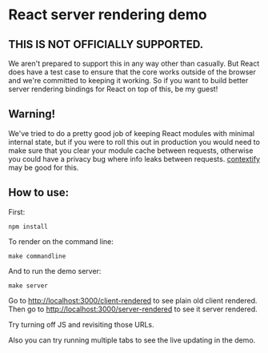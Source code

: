 # React server rendering demo

## THIS IS NOT OFFICIALLY SUPPORTED.

We aren't prepared to support this in any way other than casually. But React
does have a test case to ensure that the core works outside of the browser
and we're committed to keeping it working. So if you want to build better
server rendering bindings for React on top of this, be my guest!

## Warning!

We've tried to do a pretty good job of keeping React modules with minimal
internal state, but if you were to roll this out in production you would
need to make sure that you clear your module cache between requests,
otherwise you could have a privacy bug where info leaks between requests.
[contextify](https://github.com/brianmcd/contextify) may be good for this.

## How to use:

First:

`npm install`

To render on the command line:

`make commandline`

And to run the demo server:

`make server`

Go to [http://localhost:3000/client-rendered](http://localhost:3000/client-rendered) to see plain old client rendered.
Then go to [http://localhost:3000/server-rendered](http://localhost:3000/server-rendered) to see it server rendered.

Try turning off JS and revisiting those URLs.

Also you can try running multiple tabs to see the live updating in the demo.
